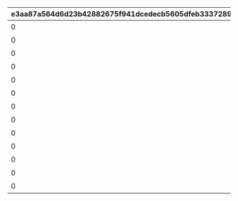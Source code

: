 |e3aa87a564d6d23b42882675f941dcedecb5605dfeb33372893ed319d7d0e6d8|af2c90624b7b0c0c9ba2666ebe5efa53e358351fcf58056c773f57bafd534f5c|40616c2d4fa40301e309491e919b56a5c3b51143125317a1cad454f097815dd4|6460ecca9b1d73f0ca32f03be1ace06dff5b563f666eee3517aa3fde35256d76|77fca163ac3adbf76f885b30772935a52b47f8d497019d9de6347cf7c77e95f0|f6136435417e5780e2ce3def917b7e4e2836b26dac1c915a2ec0ffad32d6c8c0|19cb6363a978e36086e2c8531905882d55a7335b4395eb61ee4196a4b754ba0a|c773743926d39c4edda3dffa26e31e9dd2bab591aaee4528ad67f6135d24664d|5b4bb684c707bdd687847d628faefac2d54153c2d25ac8deb807bb87f1a9ffa1|5721964ab759e7fe9dc0fc5d0f29c55da63f7238cebe1b8b3da21c8e1a083423|ae08536d769784112317bce38e9d44afe95c6517267acefeecf627f0746a7a6a|ed2effb4b3e70db46ea1fc8891b13acc237fb0fb9c7ba5b8ab2e4fa488916be9|9c6f2cf1c7964775f62a1419ccde24d2959536571fa6e836645fe35c060ceae5|f385e7e794f5a7ca7970b52ab55586d8d884cf769b998092e9088fdcd6ed15a6|f848e2e9d947448cfb029a2e7ed9132e18c9c5ac489e11fbda7c008dc5fb8b79|51a83d90d08a7c2a4731428165b2f5a6b3ca79b3489da6dc9bfd5a22dd745ecf|ae898526e2c5531ddd1fdd09cc2439f7d1a2a9d0f6ae8a4d9dc241174c6195ce|f737cf936574c3a7c3f2df36b73897c4843457884be5fa5616fb29f10e54bdde|
| --- | --- | --- | --- | --- | --- | --- | --- | --- | --- | --- | --- | --- | --- | --- | --- | --- | --- |
|0|0|累計スコアを10000pt 獲得しよう|0|0|0|12|100000|0|10000|0|1|0|94002|0|0|0|0|
|0|0|累計スコアを20000pt 獲得しよう|0|0|0|8|50|0|20000|0|2|0|91002|0|0|0|0|
|0|0|累計スコアを30000pt 獲得しよう|0|0|0|12|100000|0|30000|0|3|0|94002|0|0|0|0|
|0|0|累計スコアを50000pt 獲得しよう|0|0|0|8|50|0|50000|0|4|0|91002|0|0|0|0|
|0|0|累計スコアを80000pt 獲得しよう|0|0|0|12|100000|0|80000|0|5|0|94002|0|0|0|0|
|0|0|累計スコアを100000pt 獲得しよう|0|0|0|12|100000|0|100000|0|6|0|94002|0|0|0|0|
|0|0|累計スコアを120000pt 獲得しよう|0|0|0|8|100|0|120000|0|7|0|91002|0|0|0|0|
|0|0|累計スコアを150000pt 獲得しよう|0|0|0|12|200000|0|150000|0|8|0|94002|0|0|0|0|
|0|0|累計スコアを200000pt 獲得しよう|0|0|0|12|200000|0|200000|0|9|0|94002|0|0|0|0|
|0|0|累計スコアを250000pt 獲得しよう|0|0|0|8|100|0|250000|0|10|0|91002|0|0|0|0|
|0|0|累計スコアを300000pt 獲得しよう|0|0|0|12|200000|0|300000|0|11|0|94002|0|0|0|0|
|0|0|累計スコアを350000pt 獲得しよう|0|0|0|12|200000|0|350000|0|12|0|94002|0|0|0|0|
|0|0|累計スコアを400000pt 獲得しよう|0|0|0|8|100|0|400000|0|13|0|91002|0|0|0|0|